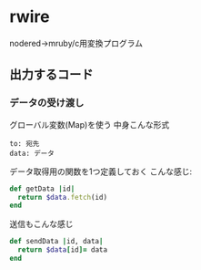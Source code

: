 # rwire
nodered->mruby/c用変換プログラム

## 出力するコード

### データの受け渡し
グローバル変数(Map)を使う
中身こんな形式
```
to: 宛先
data: データ
```

データ取得用の関数を1つ定義しておく
こんな感じ:
```ruby
def getData |id|
  return $data.fetch(id)
end
```
送信もこんな感じ
```ruby
def sendData |id, data|
  return $data[id]= data
end
```

